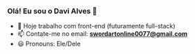 ### Olá! Eu sou o Davi Alves 👋

- 💼 Hoje trabalho com front-end (futuramente full-stack)
- 📫 Contate-me no email: **swordartonline0077@gmail.com**
- 😃 Pronouns: Ele/Dele
